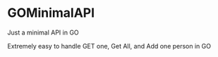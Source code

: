 # GOMinimalAPI
Just a minimal API in GO

Extremely easy to handle GET one, Get All, and Add one person in GO
